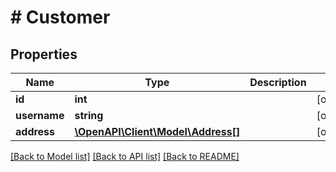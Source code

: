 # # Customer

## Properties

Name | Type | Description | Notes
------------ | ------------- | ------------- | -------------
**id** | **int** |  | [optional]
**username** | **string** |  | [optional]
**address** | [**\OpenAPI\Client\Model\Address[]**](Address.md) |  | [optional]

[[Back to Model list]](../../README.md#models) [[Back to API list]](../../README.md#endpoints) [[Back to README]](../../README.md)
